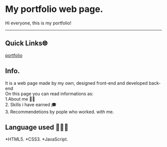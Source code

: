 # My portfolio web page. 
Hi everyone, this is my portfolio! 
*** 
## Quick Links🌐  
[portfolio](https://marcheseleo.github.io/my-portfolio/)  
## Info. 
It is a web page made by my own, designed front-end and developed back-end  
On this page you can read informations as:  
1.About me 👦🏻  
2. Skills i have earned 🎓  
3. Recommendetions by pople who worked.  with me. 
## Language used 👨🏻‍💻  
*HTML5. 
*CSS3. 
*JavaScript. 